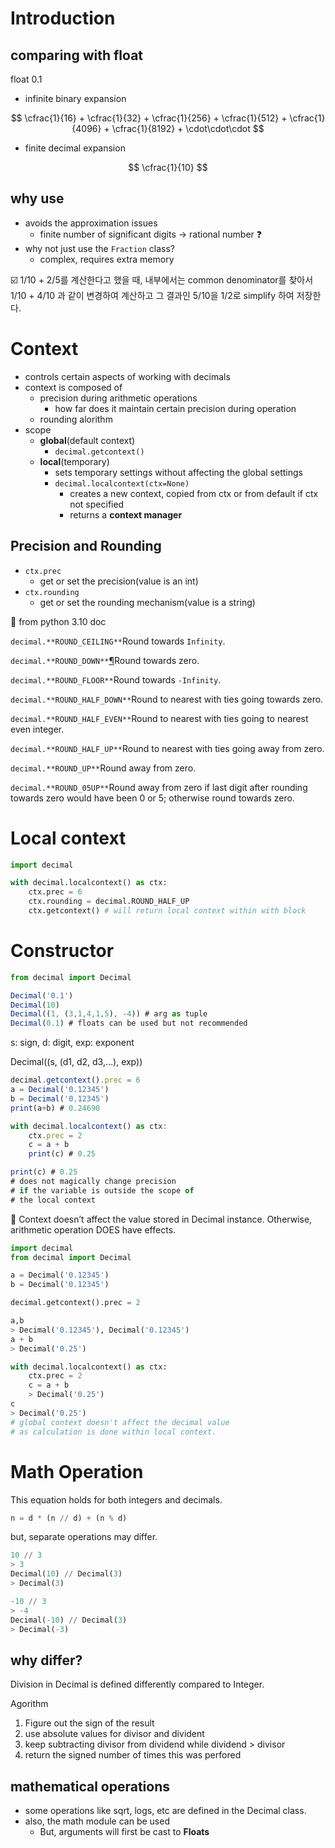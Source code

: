 # Introduction

## comparing with float

float 0.1

- infinite binary expansion

$$
\cfrac{1}{16} + \cfrac{1}{32} + \cfrac{1}{256} + \cfrac{1}{512} + \cfrac{1}{4096} + \cfrac{1}{8192} + \cdot\cdot\cdot
$$

- finite decimal expansion

$$
\cfrac{1}{10}
$$

## why use

- avoids the approximation issues
    - finite number of significant digits → rational number ❓
- why not just use the `Fraction` class?
    - complex, requires extra memory

<aside>
☑️ 1/10 + 2/5를 계산한다고 했을 때, 내부에서는 common denominator를 찾아서 1/10 + 4/10 과 같이 변경하여 계산하고 그 결과인 5/10을 1/2로 simplify 하여 저장한다.

</aside>

# Context

- controls certain aspects of working with decimals
- context is composed of
    - precision during arithmetic operations
        - how far does it maintain certain precision during operation
    - rounding alorithm
- scope
    - **global**(default context)
        - `decimal.getcontext()`
    - **local**(temporary)
        - sets temporary settings without affecting the global settings
        - `decimal.localcontext(ctx=None)`
            - creates a new context, copied from ctx or from default if ctx not specified
            - returns a **context manager**

## Precision and Rounding

- `ctx.prec`
    - get or set the precision(value is an int)
- `ctx.rounding`
    - get or set the rounding mechanism(value is a string)

<aside>
📎 from python 3.10 doc

`decimal.**ROUND_CEILING**`Round towards `Infinity`.

`decimal.**ROUND_DOWN**`[¶](https://docs.python.org/3/library/decimal.html#decimal.ROUND_DOWN)Round towards zero.

`decimal.**ROUND_FLOOR**`Round towards `-Infinity`.

`decimal.**ROUND_HALF_DOWN**`Round to nearest with ties going towards zero.

`decimal.**ROUND_HALF_EVEN**`Round to nearest with ties going to nearest even integer.

`decimal.**ROUND_HALF_UP**`Round to nearest with ties going away from zero.

`decimal.**ROUND_UP**`Round away from zero.

`decimal.**ROUND_05UP**`Round away from zero if last digit after rounding towards zero would have been 0 or 5; otherwise round towards zero.

</aside>

# Local context

```python
import decimal

with decimal.localcontext() as ctx:
	ctx.prec = 6
	ctx.rounding = decimal.ROUND_HALF_UP
	ctx.getcontext() # will return local context within with block
```

# Constructor

```jsx
from decimal import Decimal

Decimal('0.1')
Decimal(10)
Decimal((1, (3,1,4,1,5), -4)) # arg as tuple
Decimal(0.1) # floats can be used but not recommended
```

s: sign, d: digit, exp: exponent

Decimal((s, (d1, d2, d3,…), exp))

```jsx
decimal.getcontext().prec = 6
a = Decimal('0.12345')
b = Decimal('0.12345')
print(a+b) # 0.24690

with decimal.localcontext() as ctx:
	ctx.prec = 2
	c = a + b
	print(c) # 0.25

print(c) # 0.25 
# does not magically change precision 
# if the variable is outside the scope of 
# the local context
```

<aside>
📎 Context doesn’t affect the value stored in Decimal instance. Otherwise, arithmetic operation DOES have effects.

</aside>

```python
import decimal
from decimal import Decimal

a = Decimal('0.12345')
b = Decimal('0.12345')

decimal.getcontext().prec = 2

a,b
> Decimal('0.12345'), Decimal('0.12345')
a + b
> Decimal('0.25')

with decimal.localcontext() as ctx:
	ctx.prec = 2
	c = a + b
	> Decimal('0.25')
c
> Decimal('0.25') 
# global context doesn't affect the decimal value 
# as calculation is done within local context.
```

# Math Operation

This equation holds for both integers and decimals.

```python
n = d * (n // d) + (n % d)
```

but, separate operations may differ.

```python
10 // 3
> 3
Decimal(10) // Decimal(3)
> Decimal(3)

-10 // 3
> -4
Decimal(-10) // Decimal(3)
> Decimal(-3)
```

## why differ?

Division in Decimal is defined differently compared to Integer.

Agorithm

1. Figure out the sign of the result
2. use absolute values for divisor and divident
3. keep subtracting divisor from dividend while dividend > divisor
4. return the signed number of times this was perfored

## mathematical operations

- some operations like sqrt, logs, etc are defined in the Decimal class.
- also, the math module can be used
    - But, arguments will first be cast to **Floats**